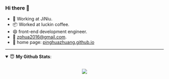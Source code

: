 ### Hi there 👋

+ 💼 Working at JiNiu.
+ 📦 Worked at luckin coffee.
+ 😄 front-end development engineer.
+ 📧 zphua2016@gmail.com.
+ 👋 home page: <a href="https://pinghuazhuang.github.io" target="_blank">pinghuazhuang.github.io</a>

---

<details open>
 <summary> 😇 <b>My Github Stats</b>: </summary>
<br>
<p align = "center">
  <img src="https://github-readme-stats.vercel.app/api?username=PinghuaZhuang&show_icons=true&hide_title=true&line_height=33&count_private=true&icon_color=805AD5&text_color=718096&bg_color=ffffff" />
  <!-- <img src = "https://github-readme-stats.vercel.app/api/top-langs/?username=PinghuaZhuang&show_icons=true&hide_title=true&icon_color=805AD5&text_color=718096&bg_color=ffffff"> -->
</p>
</details>

